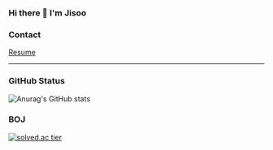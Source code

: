 ### Hi there 👋 I'm Jisoo

### Contact
[Resume](https://rowan-room-a62.notion.site/d44b675babfc414098d9163916d5d21e)

---
### GitHub Status
![Anurag's GitHub stats](https://github-readme-stats.vercel.app/api?username=JisooPark27&theme=buefy)


### BOJ
[![solved.ac tier](http://mazassumnida.wtf/api/pastel/generate_badge?boj=qkrtk27)](https://solved.ac/qkrtk27)

<!--
**JisooPark27/JisooPark27** is a ✨ _special_ ✨ repository because its `README.md` (this file) appears on your GitHub profile.

Here are some ideas to get you started:

- 🔭 I’m currently working on ...
- 🌱 I’m currently learning ...
- 👯 I’m looking to collaborate on ...
- 🤔 I’m looking for help with ...
- 💬 Ask me about ...
- 📫 How to reach me: ...
- 😄 Pronouns: ...
- ⚡ Fun fact: ...
-->
